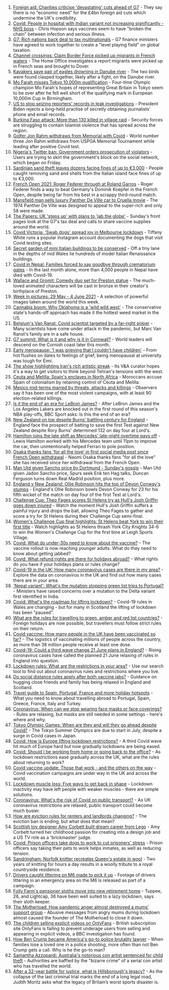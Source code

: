 1. [Foreign aid: Charities criticise 'devastating' cuts ahead of G7](https://www.bbc.co.uk/news/uk-politics-57359119) - They say there is no “economic need" for the £4bn foreign aid cuts which undermine the UK's credibility.
2. [Covid: People in hospital with Indian variant not increasing significantly - NHS boss](https://www.bbc.co.uk/news/uk-57367849) - Chris Hopson says vaccines seem to have "broken the chain" between infection and serious illness.
3. [G7: Rich nations back deal to tax multinationals](https://www.bbc.co.uk/news/world-57368247) - G7 finance ministers have agreed to work together to create a "level playing field" on global taxation.
4. [Channel crossings: Claim Border Force picked up migrants in French waters](https://www.bbc.co.uk/news/uk-england-kent-57369168) - The Home Office investigates a report migrants were picked up in French seas and brought to Dover.
5. [Kayakers save pair of eagles drowning in Danube river](https://www.bbc.co.uk/news/world-europe-57358082) - The two birds were found clasped together, likely after a fight, on the Danube river.
6. [Mo Farah misses Tokyo 10,000m qualification](https://www.bbc.co.uk/sport/athletics/57372151) - Four-time Olympic champion Mo Farah's hopes of representing Great Britain in Tokyo seem to be over after he fell well short of the qualifying mark in European 10,000m Cup in Birmingham.
7. [US to stop seizing reporters' records in leak investigations](https://www.bbc.co.uk/news/world-us-canada-57371402) - President Biden rejects a long-held practise of secretly obtaining journalists' phone and email records.
8. [Burkina Faso attack: More than 130 killed in village raid](https://www.bbc.co.uk/news/world-africa-57368536) - Security forces are struggling to contain Islamist violence that has spread across the region.
9. [Golfer Jon Rahm withdraws from Memorial with Covid](https://www.bbc.co.uk/sport/golf/57372883) - World number three Jon Rahm withdraws from USPGA Memorial Tournament while leading after positive Covid test.
10. [Nigeria's Twitter ban: Government orders prosecution of violators](https://www.bbc.co.uk/news/world-africa-57368535) - Users are trying to skirt the government's block on the social network, which began on Friday.
11. [Sardinian sand theft leaves dozens facing fines of up to €3,000](https://www.bbc.co.uk/news/world-europe-57370740) - People caught removing sand and shells from the Italian island face fines of up to €3,000.
12. [French Open 2021: Roger Federer through at Roland Garros](https://www.bbc.co.uk/sport/tennis/57372320) - Roger Federer finds a way to beat Germany's Dominik Koepfer in the French Open, despite being far from his best in a scrappy third-round match.
13. [Mansfield man sells luxury Panther De Ville car to Cruella movie](https://www.bbc.co.uk/news/uk-england-nottinghamshire-57350742) - The 1974 Panther De Ville was designed to appeal to the super-rich and only 58 were made.
14. [The Papers: UK 'steps up' with plans to 'jab the globe'](https://www.bbc.co.uk/news/blogs-the-papers-57372626) - Sunday's front pages look at the G7's tax deal and calls to share vaccine supplies around the world.
15. [Covid Victoria: 'Swab dogs' spread joy in Melbourne lockdown](https://www.bbc.co.uk/news/world-australia-57340316) - Tiffany White runs a popular Instagram account documenting the dogs that visit Covid testing sites.
16. [Secret garden of mini Italian buildings to be conserved](https://www.bbc.co.uk/news/uk-wales-57358722) - Off a tiny lane in the depths of mid Wales lie hundreds of model Italian Renaissance buildings.
17. [Covid in Nepal: Families forced to say goodbye through crematorium gates](https://www.bbc.co.uk/news/world-asia-57362876) - In the last month alone, more than 4,000 people in Nepal have died with Covid-19.
18. [Wallace and Gromit: Comedy duo set for Preston statue](https://www.bbc.co.uk/news/uk-england-lancashire-57364753) - The much-loved animated characters will be cast in bronze in their creator's birthplace of Preston.
19. [Week in pictures: 29 May - 4 June 2021](https://www.bbc.co.uk/news/in-pictures-57362129) - A selection of powerful images taken around the world this week.
20. [Cannabis boom: Why Oklahoma is a 'wild wild west'](https://www.bbc.co.uk/news/world-us-canada-57337298) - The conservative state's hands-off approach has made it the hottest weed market in the US.
21. [Belgium's Van Ranst: Covid scientist targeted by a far-right sniper](https://www.bbc.co.uk/news/world-europe-57358492) - Many scientists have come under attack in the pandemic, but Marc Van Ranst's family are in a safe house.
22. [G7 summit: What is it and why is it in Cornwall?](https://www.bbc.co.uk/news/world-49434667) - World leaders will descend on the Cornish coast later this month.
23. [Early menopause: 'I was grieving that I couldn't have children'](https://www.bbc.co.uk/news/newsbeat-57345804) - From hot flushes on dates to feelings of grief, being menopausal at university was tough for Éimi.
24. [The show highlighting Iran's rich artistic streak](https://www.bbc.co.uk/news/entertainment-arts-57314306) - Its V&A curator hopes it's a way to get visitors to think beyond Tehran's tensions with the west.
25. [Ceuta and Melilla: Spain's enclaves in North Africa](https://www.bbc.co.uk/news/world-africa-57305882) - Moroccans accuse Spain of colonialism by retaining control of Ceuta and Melilla.
26. [Mexico mid-terms marred by threats, attacks and killings](https://www.bbc.co.uk/news/world-latin-america-57359252) - Observers say it has been one of the most violent campaigns, with at least 90 election-related killings.
27. [Is it the end of an era for LeBron James?](https://www.bbc.co.uk/sport/basketball/57361225) - After LeBron James and the Los Angeles Lakers are knocked out in the first round of this season's NBA play-offs, BBC Sport asks: Is this the end of an era?
28. [New Zealand on top despite Burns' battling century for England](https://www.bbc.co.uk/sport/cricket/57369263) - England face the prospect of batting to save the first Test against New Zealand despite Rory Burns' determined 132 on day four at Lord's.
29. [Hamilton joins the late shift as Mercedes' late-night overtime pays off](https://www.bbc.co.uk/sport/formula1/57370924) - Lewis Hamilton worked with his Mercedes team until 11pm to improve the car, then unintentionally helped Ferrari to pole position.
30. [Osaka thanks fans 'for all the love' in first social media post since French Open withdrawal](https://www.bbc.co.uk/sport/tennis/57372813) - Naomi Osaka thanks fans "for all the love" she has received since her withdrawal from the French Open.
31. [Man Utd given Sancho price by Dortmund - Sunday's gossip](https://www.bbc.co.uk/sport/57371050) - Man Utd given Jadon Sancho price, Spurs seek Erik ten Hag talks, Duncan Ferguson turns down Real Madrid position, plus more.
32. [England v New Zealand: Ollie Robinson hits the top of Devon Conway's stumps](https://www.bbc.co.uk/sport/av/cricket/57370874) - England's Ollie Robinson bowls Devon Conway for 23 for his fifth wicket of the match on day four of the first Test at Lord's.
33. [Challenge Cup: Theo Fages scores St Helens try as Hull's Josh Griffin goes down injured](https://www.bbc.co.uk/sport/av/rugby-league/57371553) - Watch the moment Hull's Josh Griffin suffers a painful injury and drops the ball, allowing Theo Fages to gather and score a try for St Helens during their Challenge Cup semi-final.
34. [Women's Challenge Cup final highlights: St Helens beat York to win their first title](https://www.bbc.co.uk/sport/av/rugby-league/57369108) - Watch highlights as St Helens thrash York City Knights 34-6 to win the Women's Challenge Cup for the first time at Leigh Sports Village.
35. [Covid: What do under-30s need to know about the vaccine?](https://www.bbc.co.uk/news/health-57273875) - The vaccine rollout is now reaching younger adults. What do they need to know about getting jabbed?
36. [Covid: What refund rights are there for holidays abroad?](https://www.bbc.co.uk/news/business-51615412) - What rights do you have if your holidays plans or rules change?
37. [Covid-19 in the UK: How many coronavirus cases are there in my area?](https://www.bbc.co.uk/news/uk-51768274) - Explore the data on coronavirus in the UK and find out how many cases there are in your area.
38. ['Nepal variant': What's the mutation stopping green list trips to Portugal?](https://www.bbc.co.uk/news/health-57356109) - Ministers have raised concerns over a mutation to the Delta variant first identified in India.
39. [Covid: What's the roadmap for lifting lockdown?](https://www.bbc.co.uk/news/explainers-52530518) - Covid-19 rules in Wales are changing - but for many in Scotland the lifting of lockdown has been "paused".
40. [What are the rules for travelling to green, amber and red list countries?](https://www.bbc.co.uk/news/explainers-52544307) - Foreign holidays are now possible, but travellers must follow strict rules on their return.
41. [Covid vaccine: How many people in the UK have been vaccinated so far?](https://www.bbc.co.uk/news/health-55274833) - The logistics of vaccinating millions of people across the country, as more than 38 million people receive at least one dose.
42. [Covid-19: Could a third wave change 21 June plans in England?](https://www.bbc.co.uk/news/health-57328469) - Rising coronavirus cases have called the planned 21 June relaxing of rules in England into question.
43. [Lockdown rules: What are the restrictions in your area?](https://www.bbc.co.uk/news/uk-54373904) - Use our search tool to find out about coronavirus rules and restrictions where you live.
44. [Do social distance rules apply after both vaccine jabs?](https://www.bbc.co.uk/news/uk-51506729) - Guidance on hugging close friends and family has being relaxed in England and Scotland.
45. [Travel guide to Spain, Portugal, France and more holiday hotspots](https://www.bbc.co.uk/news/explainers-56997931) - What you need to know about travelling abroad to Portugal, Spain, Greece, France, Italy and Turkey.
46. [Coronavirus: When can we stop wearing face masks or face coverings?](https://www.bbc.co.uk/news/health-51205344) - Rules are relaxing, but masks are still needed in some settings - here's where and why.
47. [Tokyo Olympic Games: When are they and will they go ahead despite Covid?](https://www.bbc.co.uk/news/world-asia-57240044) - The Tokyo Summer Olympics are due to start in July, despite a surge in Covid cases in Japan.
48. [Covid: How is Europe lifting lockdown restrictions?](https://www.bbc.co.uk/news/explainers-53640249) - A third Covid wave hit much of Europe hard but now gradually lockdowns are being eased.
49. [Covid: Should I be working from home or going back to the office?](https://www.bbc.co.uk/news/business-52567567) - As lockdown restrictions ease gradually across the UK, what are the rules about returning to work?
50. [Covid vaccine update: Those that work - and the others on the way](https://www.bbc.co.uk/news/health-51665497) - Covid vaccination campaigns are under way in the UK and across the world.
51. [Lockdown muscle loss: Five ways to get back in shape](https://www.bbc.co.uk/news/uk-56887390) - Lockdown inactivity may have left people with weaker muscles - there are simple solutions.
52. [Coronavirus: What's the risk of Covid on public transport?](https://www.bbc.co.uk/news/health-51736185) - As UK coronavirus restrictions are relaxed, public transport could become much busier.
53. [How are eviction rules for renters and landlords changing?](https://www.bbc.co.uk/news/explainers-53860154) - The eviction ban is ending, but what does that mean?
54. [Scottish toy designer Amy Corbett built dream career from Lego](https://www.bbc.co.uk/news/uk-scotland-glasgow-west-57282419) - Amy Corbett turned her childhood passion for creating into a design job and a US TV role as a 'brickmaster' judge.
55. [Covid: Prison officers take dogs to work to cut prisoners' stress](https://www.bbc.co.uk/news/uk-wales-57317334) - Prison officers say taking their pets to work helps inmates, as well as reducing tension.
56. [Sandringham: Norfolk knitter recreates Queen's estate in wool](https://www.bbc.co.uk/news/uk-england-norfolk-57334420) - Two years of knitting for hours a day results in a woolly tribute to a royal countryside residence.
57. [Drivers caught littering on M6 made to pick it up](https://www.bbc.co.uk/news/uk-england-stoke-staffordshire-57347552) - Footage of drivers littering in an emergency area on the M6 is released as part of a campaign.
58. [Folly Farm's pensioner sloths move into new retirement home](https://www.bbc.co.uk/news/uk-wales-57276982) - Tuppee, 26, and Lightcap, 36 have been well suited to a lazy lockdown, says their sloth keeper.
59. [The Motherload: How pandemic anger almost destroyed a mums' support group](https://www.bbc.co.uk/news/stories-57285368) - Abusive messages from angry mums during lockdown almost caused the founder of The Motherload to close it down.
60. [The children selling explicit videos on OnlyFans](https://www.bbc.co.uk/news/uk-57255983) - British subscription site OnlyFans is failing to prevent underage users from selling and appearing in explicit videos, a BBC investigation has found.
61. [How Ben Crump became America's go-to police brutality lawyer](https://www.bbc.co.uk/news/world-us-canada-57038162) - When families lose a loved one in a police shooting, more often than not Ben Crump gets a call. Why is he the go-to man?
62. [Samantha Azzopardi: Australia's notorious con artist sentenced for child theft](https://www.bbc.co.uk/news/world-australia-57284621) - Authorities are baffled by the "bizarre crime" of a serial con artist who has travelled the world.
63. [After a 32-year battle for justice, what is Hillsborough's legacy?](https://www.bbc.co.uk/news/uk-57281398) - As the collapse of the last criminal trial marks the end of a long legal road, Judith Moritz asks what the legacy of Britain’s worst sports disaster is.

